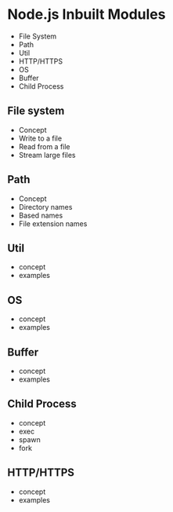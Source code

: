 # Node.js Inbuilt Modules

- File System
- Path
- Util
- HTTP/HTTPS
- OS
- Buffer
- Child Process

## File system
- Concept
- Write to a file
- Read from a file
- Stream large files

## Path
- Concept
- Directory names
- Based names
- File extension names

## Util
- concept
- examples

## OS
- concept
- examples

## Buffer
- concept
- examples

## Child Process
- concept
- exec
- spawn
- fork

## HTTP/HTTPS
- concept
- examples